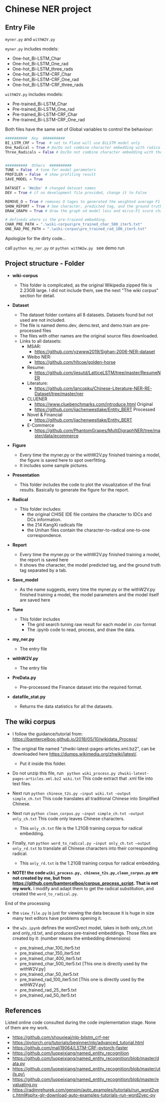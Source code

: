 # Chinese NER project 

## Entry File

```myner.py``` and ```withW2V.py```



```myner.py``` includes models:

- One-hot_Bi-LSTM_Char
- One-hot_Bi-LSTM_One_rad
- One-hot_Bi-LSTM_three_rads
- One-hot_Bi-LSTM-CRF_Char
- One-hot_Bi-LSTM-CRF_One_rad
- One-hot_Bi-LSTM-CRF_three_rads

```withW2V.py``` includes models:

- Pre-trained_Bi-LSTM_Char
- Pre-trained_Bi-LSTM_One_rad
- Pre-trained_Bi-LSTM-CRF_Char
- Pre-trained_Bi-LSTM-CRF_One_rad



Both files have the same set of Global variables to control the behaviour:

```python
##########  Key  ##########
BI_LSTM_CRF = True  # set to Flase will use BiLSTM model only 
One_Radical = True # Do/Do not combine character embedding with radical embedding 
Three_Radicals = False # Do/Do not combine character embedding with the 3 components embedding 


##########  Others  ##########
TUNE = False  # tune for model parameters 
PROFILER = False  # show profiling result 
SAVE_MODEL = True

DATASET = 'Weibo' # changed dataset names 
DEV = True # if no development file provided, change it to False

REMOVE_O = True # removes O tages to generated the weighted average F1 score
SHOW_REPORT = True # See character, predicted tag, and the ground truth tag. 
DRAW_GRAPH = True # draw the graph od model loss and mirco-F1 score changed over epoch/time. 

# defineds where is the pre-traiend embedding. 
CHAR_PRE_PATH = ".\wiki-corpus\pre_trained_char_500_iter5.txt"
ONE_RAD_PRE_PATH = ".\wiki-corpus\pre_trained_rad_100_iter5.txt"
```

Apologize for the dirty code...

call ```python my_ner.py``` or ```python withW2w.py ``` see demo run 





## Project structure - Folder 

- **wiki-corpus** 
  - This folder is complicated, as the original Wikipedia zipped file is 2.23GB large. I did not include them, see the next "The wiki corpus" section for detail. 
- **Dataset**
  - The dataset folder contains all 8 datasets. Datasets found but not used are not included. 
  - The file is named demo.dev, demo.test, and demo.train are pre-processed files
  - The files with other names are the original source files downloaded. 
  - Links to all datasets:
    - MSAR: 
      - https://github.com/yzwww2019/Sighan-2006-NER-dataset
    - Weibo NER:
      - https://github.com/hltcoe/golden-horse
    - Resume:
      - https://github.com/jiesutd/LatticeLSTM/tree/master/ResumeNER
    - Literature:
      - https://github.com/lancopku/Chinese-Literature-NER-RE-Dataset/tree/master/ner
    - CLUENER
      - https://www.cluebenchmarks.com/introduce.html Original 
      - https://github.com/jiachenwestlake/Entity_BERT Processed 
    - Novel & Financial
      - https://github.com/jiachenwestlake/Entity_BERT
    - E-Commerce
      - https://github.com/PhantomGrapes/MultiDigraphNER/tree/master/data/ecommerce

- **Figure**
  - Every time the myner.py or the withW2V.py finished training a model, the figure is saved here to spot overfitting. 
  - It includes some sample pictures. 
- **Presentation**
  - This folder includes the code to plot the visualization of the final results. Basically to generate the figure for the report.
- **Radical**
  - This folder includes:
    - the original CHISE IDE file contains the character to IDCs and DCs information. 
    - the 214 KangXi radicals file
    - the Unihan files contain the character-to-radical one-to-one correspondence. 

- **Report** 
  - Every time the myner.py or the withW2V.py finished training a model, the report is saved here
  - It shows the character, the model predicted tag, and the ground truth tag separated by a tab. 

- **Save_model** 
  - As the name suggests, every time the myner.py or the withW2V.py finished training a model, the model parameters and the model itself are saved here

- **Tune**
  - This folder includes
    - The grid search tuning raw result for each model in .csv format 
    - The .ipynb code to read, process, and draw the data. 

- **my_ner.py**
  - The entry file
- **withW2V.py**
  - The entry file
- **PreData.py**
  - Pre-processed the Finance dataset into the required format. 

- **datafile_stat.py**
  - Returns the data statistics for all the datasets. 



## The wiki corpus 

- I follow the guidance/tutorial from: https://bamtercelboo.github.io/2018/05/10/wikidata_Process/

- The original file named "zhwiki-latest-pages-articles.xml.bz2", can be downloaded here https://dumps.wikimedia.org/zhwiki/latest/.
  - Put it inside this folder. 

- Do not unzip this file, run ``` python wiki_process.py zhwiki-latest-pages-articles.xml.bz2 wiki.txt``` This code extract that .xml file into text files. 
- Next run ```python chinese_t2s.py –input wiki.txt –output simple_ch.txt``` This code translates all traditional Chinese into Simplified Chinese.  
- Next run ```python clean_corpus.py –input simple_ch.txt –output only_ch.txt``` This code only leaves Chinese characters. 
  - This ```only_ch.txt``` file is the 1.21GB training corpus for radical embedding. 
- Finally, run ```python word_to_radical.py –input only_ch.txt –output only_rd.txt```  to translate all Chinese characters into their corresponding radical. 
  - This ```only_rd.txt``` is the 1.21GB training corpus for radical embedding. 
- **NOTE! the code ```wiki_process.py, chinese_t2s.py,clean_corpus.py``` are not created by me, but from https://github.com/bamtercelboo/corpus_process_script. That is not my work.** I modify and adapt them to get the radical substitution, and created the ```word_to_radical.py```. 

End of the processing 

- the ```view_file.py``` is just for viewing the data because it is huge in size many text editors have problems opening it. 

- the ```w2v.ipynb``` defines the word2vect model, takes in both only_ch.txt and only_rd.txt, and produces pre-trained embeddings. Those files are created by it: (number means the embedding dimensions)
  - pre_trained_char_100_iter5.txt
  - pre_trained_char_150_iter5.txt
  - pre_trained_char_400_iter5.txt
  - pre_trained_char_500_iter5.txt [This one is directly used by the withW2V.py]
  - pre_trained_char_50_iter5.txt
  - pre_trained_rad_100_iter5.txt [This one is directly used by the withW2V.py]
  - pre_trained_rad_25_iter5.txt
  - pre_trained_rad_50_iter5.txt





## References 

Listed online code consulted during the code implementation stage. None of them are my work.

- https://github.com/shouxieai/nlp-bilstm_crf-ner
- https://pytorch.org/tutorials/beginner/nlp/advanced_tutorial.html
- https://github.com/mali19064/LSTM-CRF-pytorch-faster
- https://github.com/luopeixiang/named_entity_recognition
- https://github.com/luopeixiang/named_entity_recognition/blob/master/data.py
- https://github.com/luopeixiang/named_entity_recognition/blob/master/utils.py\
- https://github.com/luopeixiang/named_entity_recognition/blob/master/evaluating.py
- https://radimrehurek.com/gensim/auto_examples/tutorials/run_word2vec.html#sphx-glr-download-auto-examples-tutorials-run-word2vec-py

